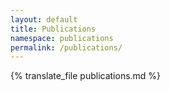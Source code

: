 ```yaml
---
layout: default
title: Publications
namespace: publications
permalink: /publications/
---
```


{% translate_file publications.md %}